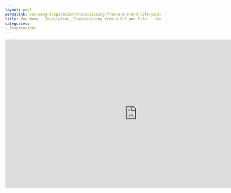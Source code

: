 ```yaml
---
layout: post
permalink: von-wong-inspiration-transitioning-from-a-9-5-and-life-youtube
title: Von Wong - Inspiration, Transitioning from a 9-5 and life! - YouTube
categories:
- Inspirations
---
```


<iframe width="853" height="480" src="https://www.youtube.com/embed/8-BJuWfO0aU?rel=0" frameborder="0" allowfullscreen></iframe>
